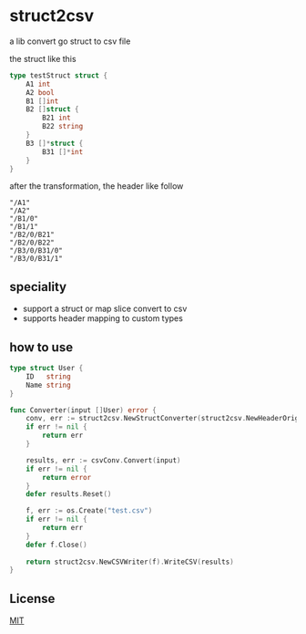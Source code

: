 # struct2csv
a lib convert go struct to csv file

the struct like this
```go
type testStruct struct {
    A1 int
    A2 bool
    B1 []int
    B2 []struct {
        B21 int
        B22 string
    }
    B3 []*struct {
        B31 []*int
    }
}
```
after the transformation, the header like follow
```text
"/A1"
"/A2"
"/B1/0"
"/B1/1"
"/B2/0/B21"
"/B2/0/B22"
"/B3/0/B31/0"
"/B3/0/B31/1"
```

## speciality
- support a struct or map slice convert to csv
- supports header mapping to custom types

## how to use
```go
type struct User {
    ID   string
    Name string
}

func Converter(input []User) error {
    conv, err := struct2csv.NewStructConverter(struct2csv.NewHeaderOriginalStringConv(), struct2csv.WithResultCap(len(input)))
    if err != nil {
        return err
    }

    results, err := csvConv.Convert(input)
    if err != nil {
        return error
    }
    defer results.Reset()

    f, err := os.Create("test.csv")
    if err != nil {
        return err
    }
    defer f.Close()
	
    return struct2csv.NewCSVWriter(f).WriteCSV(results)
}
```

## License
[MIT][1]

[1]: http://opensource.org/licenses/MIT